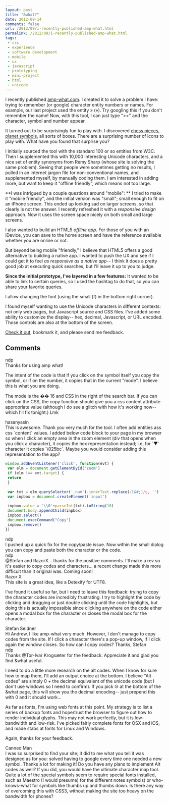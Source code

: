 ```yaml
---
layout: post
title: "&what?"
date: 2012-09-14
comments: false
url: /2012/09/i-recently-published-amp-what.html
permalink: /2012/09/i-recently-published-amp-what.html
tags:
 - css
 - experience
 - software development
 - mobile
 - ux
 - javascript
 - prototyping
 - mini-project
 - html
 - unicode
---
```


  
I recently published [amp-what.com](http://amp-what.com/). I created it to solve a problem I have:  trying to remember (or google) character entity numbers or names. For example, our last project used the entity » (»). Try googling this if you don't remember the name! Now, with this tool, I can just type "\>\>" and the character, symbol and number appear.  
  
It turned out to be surprisingly fun to play with. I discovered [chess pieces](http://amp-what.com/#q=chess), [planet symbols](http://amp-what.com/#q=planet), all sorts of boxes. There are a surprising number of icons to play with. What have you found that surprise you?  
  
I initially sourced the tool with the standard 100 or so entities from W3C. Then I supplemented this with 10,000 interesting Unicode characters, and a nice set of entity synonyms from Remy Sharp (whose site is solving the same problem). Seeing that people were sometimes getting no results, I pulled in an internet jargon file for non-conventional names, and supplemented myself, by manually coding them. I am interested in adding more, but want to keep it "offline friendly", which means not too large.  
  
**I was intrigued by a couple questions around "mobile": ** I tried to make it "mobile friendly", and the initial version was "small"; small enough to fit on an iPhone screen. This ended up looking sad on larger screens, so that clearly is not the answer. I recently refreshed it with a _responsive design_ approach. Now it uses the screen space nicely on both small and large screens.  
  
I also wanted to build an HTML5 _offline app_. For those of you with an iDevice, you can save to the home screen and have the reference available whether you are online or not.  
  
But beyond being mobile "friendly," I believe that HTML5 offers a good alternative to building a native app. I wanted to push the UX and see if I could get it to feel _as responsive as a native app_-- I think it does a pretty good job at executing quick searches, but I'll leave it up to you to judge.  
  
**Since the initial prototype, I've layered in a few features:**  It wanted to be able to link to certain queries, so I used the hashtag to do that, so you can share your favorite queries.  
  
I allow changing the font (using the small (f) in the bottom right corner).  
  
I found myself wanting to use the Unicode characters in different contexts: not only web pages, but Javascript source and CSS files. I've added some ability to customize the display-- hex, decimal, Javascript, or URL encoded. Those controls are also at the bottom of the screen.  
  
[Check it out](http://amp-what.com/), bookmark it, and please send me feedback.  
  
<h2>Comments</h2>
<div class='comments'>
<div class='comment'>
<div class='author'>ndp</div>
<div class='content'>
Thanks for using amp what!   
  
The intent of the code is that if you click on the symbol itself you copy the symbol, or if on the number, it copies that in the current "mode". I believe this is what you are doing.  
  
The mode is the �� 16 and CSS in the right of the search bar. If you can click on the CSS, the copy function should give you a css content attribute appropriate value (although I do see a glitch with how it's working now-- which I'll fix tonight.) Lmk

</div>
</div>
<div class='comment'>
<div class='author'>hasanyasin</div>
<div class='content'>
This is awesome. Thank you very much for the tool. I often add entities ass css `content` values. I added below code block to your page in my browser so when I click an empty area in the zoom element (div that opens when you click a character), it copies the hex representation instead; i.e, for `▼` character it copies `\025bc`. Maybe you would consider adding this representation to the app?  
  
```JavaScript  
window.addEventListener('click', function(evt) {  
 var elm = document.getElementById('zoom')  
 if (elm !== evt.target) {  
 return  
 }  
  
 var txt = elm.querySelector('.num').innerText.replace(/[&#;]/g, '')  
 var inpbox = document.createElement('input')  
  
 inpbox.value = '\\0'+parseInt(txt).toString(16)  
 document.body.appendChild(inpbox)  
 inpbox.select()  
 document.execCommand("Copy")  
 inpbox.remove()  
})  
```

</div>
</div>
<div class='comment'>
<div class='author'>ndp</div>
<div class='content'>
I pushed up a quick fix for the copy/paste issue. Now within the small dialog you can copy and paste both the character or the code.

</div>
</div>
<div class='comment'>
<div class='author'>ndp</div>
<div class='content'>
@Stefan and RazorX... thanks for the positive comments. I'll make a rev so it's easier to copy codes and characters... a recent change made this more difficult than it original was. Coming soon!

</div>
</div>
<div class='comment'>
<div class='author'>Razor X</div>
<div class='content'>
This site is a great idea, like a Detexify for UTF8.  
  
I've found it useful so far, but I need to leave this feedback: trying to copy the character codes are incredibly frustrating. I try to highlight the code by clicking and dragging or just double clicking until the code highlights, but doing this is actually impossible since clicking anywhere on the code either opens a modal box for the character or closes the modal box for the character.

</div>
</div>
<div class='comment'>
<div class='author'>Stefan Seidner</div>
<div class='content'>
Hi Andrew,  
I like amp-what very much.  
However, I don't manage to copy codes from the site. If I click a character there's a pop-up window, if I click again the window closes. So how can I copy codes?  
Thanks,  
Stefan

</div>
</div>
<div class='comment'>
<div class='author'>ndp</div>
<div class='content'>
Thanks @Tor-Ivar Krogsæter for the feedback. Appreciate it and glad you find &what useful.  
  
I need to do a little more research on the alt codes. When I know for sure how to map them, I'll add an output choice at the bottom. I believe "Alt codes" are simply 0 + the decimal equivalent of the unicode code (but I don't use windows so I need to confirm). If you pick ⑩ at the bottom of the &what page, this will show you the decimal encoding-- just prepend this with 0 and it should work...  
  
As far as fonts, I'm using web fonts at this point. My strategy is to list a series of backup fonts and hope/trust the browser to figure out how to render individual glyphs. This may not work perfectly, but it is low-bandwidth and low-risk. I've picked fairly complete fonts for OSX and iOS, and made stabs at fonts for Linux and Windows.  
  
Again, thanks for your feedback.

</div>
</div>
<div class='comment'>
<div class='author'>Canned Man</div>
<div class='content'>
I was so surprised to find your site; it did to me what you tell it was designed as for you: solved having to google every time one needed a new symbol. Thanks a lot for making it! Do you have any plans to implement Alt codes as well? If you did, you would have the ultimate character map tool. Quite a lot of the special symbols seem to require special fonts installed, such as Maestro (I would presume) for the different notes symbols) or who-knows-what for symbols like thumbs up and thumbs down. Is there any way of overcoming this with CSS3, without making the site too heavy on the bandwidth for phones?

</div>
</div>
</div>
